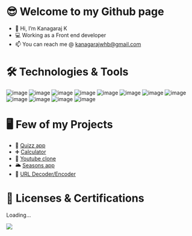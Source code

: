 <h1>😎 Welcome to my Github page</h1>

- 👋 Hi, I’m Kanagaraj K
- 💻 Working as a Front end developer
- 📫 You can reach me @ kanagarajwhb@gmail.com

<h1>🛠️ Technologies & Tools</h1>

![image](https://user-images.githubusercontent.com/81580398/150662855-51e7d098-f0f1-42d2-b40e-712a3306a7ca.png)
![image](https://user-images.githubusercontent.com/81580398/150663396-bb926d27-3266-419c-8928-3eadef1eee5d.png) 
![image](https://user-images.githubusercontent.com/81580398/150663410-97bdf33d-fba2-4c97-a694-90643489042e.png)
![image](https://user-images.githubusercontent.com/81580398/150662866-a598fcb2-3726-4b8b-9f0c-86a68e57ccf0.png)
![image](https://user-images.githubusercontent.com/81580398/150663418-962a5f32-c519-424a-905e-ac62230eb3c3.png)
![image](https://user-images.githubusercontent.com/81580398/150663425-ea69571c-bfd5-459b-ad7e-1c4b15310b0e.png)
![image](https://user-images.githubusercontent.com/81580398/210092656-8e50b206-2fb5-4deb-bf40-b60050b52498.png)
![image](https://user-images.githubusercontent.com/81580398/150663431-1c703e98-ca6c-4f0a-8b49-77dfc3314822.png)
![image](https://user-images.githubusercontent.com/81580398/150663440-d21a418d-f666-48e3-94ff-c185943231af.png)
![image](https://user-images.githubusercontent.com/81580398/150663454-751804f6-55fb-40ef-9af7-4c9828172433.png)
![image](https://user-images.githubusercontent.com/81580398/151210986-50bcb237-dea9-4942-9586-a98b146b121e.png)
![image](https://user-images.githubusercontent.com/81580398/210092727-2aaa1df7-9b40-4054-9894-72d62368b273.png)

<h1>🖥️	Few of my Projects</h1>

- 🔔 [Quizz app](https://kanagu555.github.io/Quizz_App)
- ➕ [Calculator](https://kanagu555.github.io/calculator)
- 🎥 [Youtube clone](https://youtube-video-api.vercel.app)
- 🌥️ [Seasons app](https://seasons-app-sigma.vercel.app)
- 🔀 [URL Decoder/Encoder](https://url-decoder-encoder.vercel.app/)

<h1>📒 Licenses & Certifications</h1>

Loading...

<img src="https://github-readme-stats.vercel.app/api?username=kanagu555&&show_icons=true&title_color=ffffff&icon_color=bb2acf&text_color=daf7dc&bg_color=151515" />
<!---
kanagu555/kanagu555 is a ✨ special ✨ repository because its `README.md` (this file) appears on your GitHub profile.
You can click the Preview link to take a look at your changes.
--->
